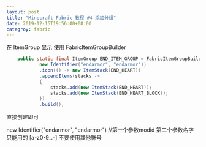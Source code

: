 ```yaml
---
layout: post
title: "Minecraft Fabric 教程 #4 添加分组"
date: 2019-12-15T19:56:00+08:00
categroy: fabric
---
```


在 ItemGroup 显示 使用 FabricItemGroupBuilder

```java
	public static final ItemGroup END_ITEM_GROUP = FabricItemGroupBuilder.create(
			new Identifier("endarmor", "endarmor"))
			.icon(() -> new ItemStack(END_HEART))
			.appendItems(stacks ->
			{
				stacks.add(new ItemStack(END_HEART));
				stacks.add(new ItemStack(END_HEART_BLOCK));
			})
			.build();
```

直接创建即可

new Identifier("endarmor", "endarmor") //第一个参数modid 第二个参数名字 只能用的 [a-z0-9_.-] 不要使用其他符号
